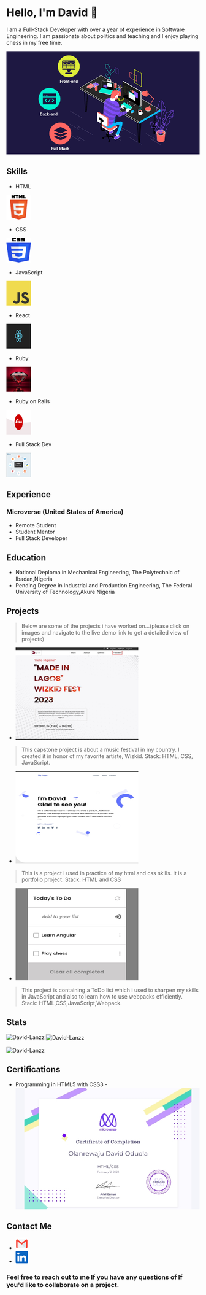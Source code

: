 # Hello, I'm David 👋

I am a Full-Stack Developer with over a year of experience in Software Engineering.
I am passionate about politics and teaching and I enjoy playing chess in my free time.

![Alt text](images/full-stack-development.gif)


## Skills

- HTML  
<img src = './images/html.png' style="width:4rem;height: 4rem;" alt='html'>

- CSS  
<img src = './images/css.png' style="width:4rem;height: 4rem;" alt='css'>

- JavaScript 
<img src = './images/JavaScript-logo.png' style="width:4rem;height: 4rem;" alt='JavaScript-logo'>

- React 
<img src = './images/react.png' style="width:4rem;height: 4rem;" alt='react'>

- Ruby  
<img src = './images/ruby.jpg' style="width:4rem;height: 4rem;" alt='ruby'>

- Ruby on Rails 
<img src = './images/rails.png' style="width:4rem;height: 4rem;" alt='rails'>

- Full Stack Dev 
<img src = './images/full-stack.png' style="width:4rem;height: 4rem;" alt='full-stack'>

## Experience
### Microverse (United States of America)

- Remote Student
- Student Mentor
- Full Stack Developer

## Education

- National Deploma in Mechanical Engineering, The Polytechnic of Ibadan,Nigeria
- Pending Degree in Industrial and Production Engineering, The Federal University of Technology,Akure Nigeria

## Projects
> Below are some of the projects i have worked on...(please click on images and navigate to the live demo link to get a detailed view of projects)

- <a href='https://github.com/David-Lanzz/My-First-Capstone' ><img src = './images/mil.jpg' style="width:20rem;height: 15rem;" alt='capstone'></a>

> This capstone project is about a music festival in my country. I created it in honor of my favorite artiste, Wizkid. Stack: HTML, CSS, JavaScript.


- <a href='https://github.com/David-Lanzz/My-Portfolio' ><img src = './images/port.jpg' style="width:20rem;height: 15rem;" alt='portfolio'></a>

> This is a project i used in practice of my html and css skills. It is a portfolio project. Stack: HTML and CSS


- <a href='https://github.com/David-Lanzz/My-ToDo-List' ><img src = './images/todo.jpg' style="width:20rem;height: 15rem;" alt='todo list'></a>

> This project is containing a ToDo list which i used to sharpen my skills in JavaScript and also to learn how to use webpacks efficiently. Stack: HTML,CSS,JavaScript,Webpack.


## Stats

<p><img align="left" src="https://github-readme-stats.vercel.app/api/top-langs?username=David-Lanzz&show_icons=true&locale=en&layout=compact" alt="David-Lanzz" /></p>

<p>&nbsp;<img align="center" src="https://github-readme-stats.vercel.app/api?username=David-Lanzz&show_icons=true&locale=en" alt="David-Lanzz" /></p>

<p><img align="center" src="https://github-readme-streak-stats.herokuapp.com/?user=David-Lanzz&" alt="David-Lanzz" /></p>


## Certifications

- Programming in HTML5 with CSS3 - <img src = './images/cert.jpg' alt='rails'>
## Contact Me

-  <a href='lanzzd191@gmail.com' ><img src = './images/email.png' style="width:2rem;height: 2rem;" alt='email'></a>
- <a href='https://www.linkedin.com/in/lanzz-david-378b9a250/' ><img src = './images/linkedin.png' style="width:2rem;height: 2rem;" alt='linkedin'></a> 

### Feel free to reach out to me If you have any questions of If you'd like to collaborate on a project.